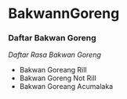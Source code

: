 # BakwannGoreng

### Daftar Bakwan Goreng ###
*Daftar Rasa Bakwan Goreng*
- Bakwan Goreang Rill
- Bakwan Goreng Not Rill
- Bakwan Goreang Acumalaka
